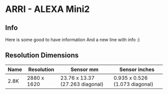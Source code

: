 # ARRI - ALEXA Mini2

## Info

Here is some good to have information
And a new line with info :)

## Resolution Dimensions

| Name   | Resolution   | Sensor mm                       | Sensor inches                  |
|--------|--------------|---------------------------------|--------------------------------|
| 2.8K   | 2880 x 1620  | 23.76 x 13.37 (27.263 diagonal) | 0.935 x 0.526 (1.073 diagonal) |